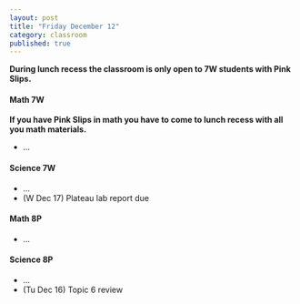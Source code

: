 ```yaml
---
layout: post
title: "Friday December 12"
category: classroom
published: true
---
```

<strong>During lunch recess the classroom is only open to 7W students with Pink Slips.</strong>

#### Math 7W
<strong>If you have Pink Slips in math you have to come to lunch recess with all you math materials.</strong>

* ...

#### Science 7W
* ...
* (W Dec 17) Plateau lab report due

#### Math 8P
* ...

#### Science 8P
* ...
* (Tu Dec 16) Topic 6 review

